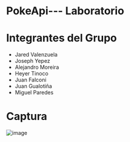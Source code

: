 # PokeApi--- Laboratorio
# Integrantes del Grupo
* Jared Valenzuela
* Joseph Yepez
* Alejandro Moreira
* Heyer Tinoco
* Juan Falconi
* Juan Gualotiña
* Miguel Paredes

# Captura 
![image](https://github.com/juandiego252/PokeApi---Juan-Gualotu-a/assets/102696740/a697251e-9c28-4e72-87ed-a74b4f484164)
